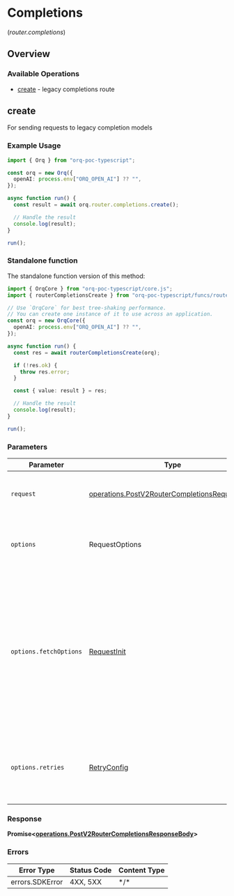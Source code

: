 # Completions
(*router.completions*)

## Overview

### Available Operations

* [create](#create) - legacy completions route

## create

For sending requests to legacy completion models

### Example Usage

```typescript
import { Orq } from "orq-poc-typescript";

const orq = new Orq({
  openAI: process.env["ORQ_OPEN_AI"] ?? "",
});

async function run() {
  const result = await orq.router.completions.create();

  // Handle the result
  console.log(result);
}

run();
```

### Standalone function

The standalone function version of this method:

```typescript
import { OrqCore } from "orq-poc-typescript/core.js";
import { routerCompletionsCreate } from "orq-poc-typescript/funcs/routerCompletionsCreate.js";

// Use `OrqCore` for best tree-shaking performance.
// You can create one instance of it to use across an application.
const orq = new OrqCore({
  openAI: process.env["ORQ_OPEN_AI"] ?? "",
});

async function run() {
  const res = await routerCompletionsCreate(orq);

  if (!res.ok) {
    throw res.error;
  }

  const { value: result } = res;

  // Handle the result
  console.log(result);
}

run();
```

### Parameters

| Parameter                                                                                                                                                                      | Type                                                                                                                                                                           | Required                                                                                                                                                                       | Description                                                                                                                                                                    |
| ------------------------------------------------------------------------------------------------------------------------------------------------------------------------------ | ------------------------------------------------------------------------------------------------------------------------------------------------------------------------------ | ------------------------------------------------------------------------------------------------------------------------------------------------------------------------------ | ------------------------------------------------------------------------------------------------------------------------------------------------------------------------------ |
| `request`                                                                                                                                                                      | [operations.PostV2RouterCompletionsRequestBody](../../models/operations/postv2routercompletionsrequestbody.md)                                                                 | :heavy_check_mark:                                                                                                                                                             | The request object to use for the request.                                                                                                                                     |
| `options`                                                                                                                                                                      | RequestOptions                                                                                                                                                                 | :heavy_minus_sign:                                                                                                                                                             | Used to set various options for making HTTP requests.                                                                                                                          |
| `options.fetchOptions`                                                                                                                                                         | [RequestInit](https://developer.mozilla.org/en-US/docs/Web/API/Request/Request#options)                                                                                        | :heavy_minus_sign:                                                                                                                                                             | Options that are passed to the underlying HTTP request. This can be used to inject extra headers for examples. All `Request` options, except `method` and `body`, are allowed. |
| `options.retries`                                                                                                                                                              | [RetryConfig](../../lib/utils/retryconfig.md)                                                                                                                                  | :heavy_minus_sign:                                                                                                                                                             | Enables retrying HTTP requests under certain failure conditions.                                                                                                               |

### Response

**Promise\<[operations.PostV2RouterCompletionsResponseBody](../../models/operations/postv2routercompletionsresponsebody.md)\>**

### Errors

| Error Type      | Status Code     | Content Type    |
| --------------- | --------------- | --------------- |
| errors.SDKError | 4XX, 5XX        | \*/\*           |